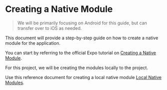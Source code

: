 # Creating a Native Module

> We will be primarily focusing on Android for this guide, but can transfer over to iOS as needed.

This document will provide a step-by-step guide on how to create a native module for the application.

You can start by referring to the official Expo tutorial on [Creating a Native Module](https://docs.expo.dev/modules/native-module-tutorial/).

For this project, we will be creating the modules locally to the project.

Use this reference document for creating a local native module [Local Native Modules](https://docs.expo.dev/modules/get-started/#add-a-new-module-to-an-existing-application).
